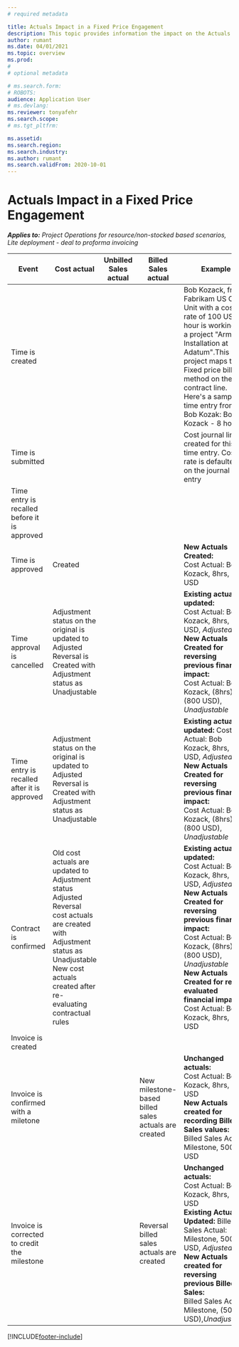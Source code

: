 ```yaml
---
# required metadata

title: Actuals Impact in a Fixed Price Engagement
description: This topic provides information the impact on the Actuals table at various events during the lifecylce of a Fixed Price engagement in Microsoft Dynamics 365 Project Operations.
author: rumant
ms.date: 04/01/2021
ms.topic: overview
ms.prod: 
#
# optional metadata

# ms.search.form: 
# ROBOTS: 
audience: Application User
# ms.devlang: 
ms.reviewer: tonyafehr
ms.search.scope: 
# ms.tgt_pltfrm: 

ms.assetid: 
ms.search.region: 
ms.search.industry: 
ms.author: rumant
ms.search.validFrom: 2020-10-01
---
```


#  Actuals Impact in a Fixed Price Engagement 

_**Applies to:** Project Operations for resource/non-stocked based scenarios, Lite deployment - deal to proforma invoicing_


| **Event** | **Cost actual** | **Unbilled Sales actual** | **Billed Sales actual** | **Example** |
| --- | --- | --- | --- | --- |
| Time is created |   |   |   | Bob Kozack, from Fabrikam US Org Unit with a cost rate of 100 US per hour is working on a project "Arm Installation at Adatum".This project maps to a Fixed price billing method on the contract line. Here's a sample time entry from Bob Kozak: Bob Kozack - 8 hours |
| Time is submitted |   |   |   | Cost journal line is created for this time entry. Cost rate is defaulted on the journal entry |
| Time entry is recalled before it is approved |   |   |   |   |
| Time is approved| Created |   |   | **New Actuals Created:** <br> Cost Actual: Bob Kozack, 8hrs, 800 USD |
| Time approval is cancelled | Adjustment status on the original is updated to Adjusted <br> Reversal is Created with Adjustment status as Unadjustable |   |   | **Existing actuals updated:** <br> Cost Actual: Bob Kozack, 8hrs, 800 USD, _Adjusted_ <br>  **New Actuals Created for reversing previous financial impact:** <br>  Cost Actual: Bob Kozack, (8hrs), (800 USD), _Unadjustable_ |
| Time entry is recalled after it is approved | Adjustment status on the original is updated to Adjusted <br>  Reversal is Created with Adjustment status as Unadjustable |   |   | **Existing actuals updated:** Cost Actual: Bob Kozack, 8hrs, 800 USD, _Adjusted_ <br> **New Actuals Created for reversing previous financial impact:**  <br> Cost Actual: Bob Kozack, (8hrs), (800 USD), _Unadjustable_|
| Contract is confirmed | Old cost actuals are updated to Adjustment status Adjusted <br> Reversal cost actuals are created with Adjustment status as Unadjustable <br>  New cost actuals created after re-evaluating contractual rules |   |   | **Existing actuals updated:** <br> Cost Actual: Bob Kozack, 8hrs, 800 USD, _Adjusted_ **New Actuals Created for reversing previous financial impact:**<br>   Cost Actual: Bob Kozack, (8hrs), (800 USD), _Unadjustable_<br>  **New Actuals Created for re-evaluated financial impact**<br>  Cost Actual: Bob Kozack, 8hrs, 800 USD |
| Invoice is created | |   |   |   |
| Invoice is confirmed with a miletone |   |   | New milestone-based billed sales actuals are created | **Unchanged actuals:**<br>  Cost Actual: Bob Kozack, 8hrs, 800 USD <br> **New Actuals created for recording Billed Sales values:** <br>  Billed Sales Actual: Milestone, 5000 USD |
| Invoice is corrected to credit the milestone |   |   | Reversal billed sales actuals are created | **Unchanged actuals:** <br> Cost Actual: Bob Kozack, 8hrs, 800 USD<br>  **Existing Actuals Updated:** Billed Sales Actual: Milestone, 5000 USD, _Adjusted_ <br> **New Actuals created for reversing previous Billed Sales:** <br> Billed Sales Actual: Milestone, (5000 USD),_Unadjustable_ |


[!INCLUDE[footer-include](../includes/footer-banner.md)]

